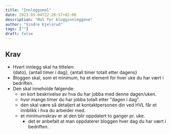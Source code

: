 ```yaml
---
title: "Innleggsmal"
date: 2023-05-04T22:28:57+02:00
description: "Mal for blogginnleggene"
author: "Sindre Kjelsrud"
tags: [""]
draft: false
---
```


## Krav

- Hvert innlegg skal ha tittelen:  
  {dato}, {antall timer i dag}, {antall timer totalt etter dagens}
- Bloggen skal, som et minimum, ha et element for hver uke du har vært i bedriften.
- Den skal inneholde følgende:
  - en kort beskrivelse av hva du har jobba med denne dagen/uken.
  - hvor mange timer du har jobba totalt etter "dagen i dag".
  - den skal være så detaljert at kontaktpersonen din ved HVL får et innblikk i hva du arbeider med.
  - et minimumskrav er at den blir oppdatert to ganger pr. uke.
    - det er anbefalt at man oppdaterer bloggen hver dag du har vært i bedriften.
